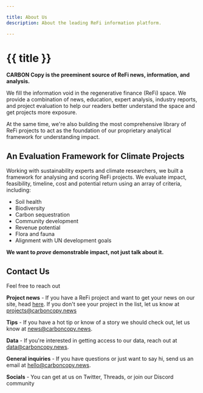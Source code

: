```yaml
---

title: About Us
description: About the leading ReFi information platform.

---
```


# {{ title }}

**CARBON Copy is the preeminent source of ReFi news, information, and analysis.**

We fill the information void in the regenerative finance (ReFi) space. We provide a combination of news, education, expert analysis, industry reports, and project evaluation to help our readers better understand the space and get projects more exposure.

At the same time, we're also building the most comprehensive library of ReFi projects to act as the foundation of our proprietary analytical framework for understanding impact.

<h2 class="mb-3 mt-4">An Evaluation Framework for Climate Projects</h2>

Working with sustainability experts and climate researchers, we built a framework for analysing and scoring ReFi projects. We evaluate impact, feasibility, timeline, cost and potential return using an array of criteria, including:

- Soil health
- Biodiversity
- Carbon sequestration
- Community development
- Revenue potential
- Flora and fauna
- Alignment with UN development goals

**We want to *prove* demonstrable impact, not just talk about it.**

<h2 class="mb-3 mt-4">Contact Us</h2>

Feel free to reach out

**Project news** - If you have a ReFi project and want to get your news on our site, head [here](https://baserow.io/form/Bvg1VhbZvYjYDyylflMoYvqPA7Gogg1GDeTjzO8ku-o). If you don't see your project in the list, let us know at projects@carboncopy.news

**Tips** - If you have a hot tip or know of a story we should check out, let us know at news@carboncopy.news.

**Data** - If you're interested in getting access to our data, reach out at data@carboncopy.news.

**General inquiries** - If you have questions or just want to say hi, send us an email at hello@carboncopy.news.

**Socials** - You can get at us on Twitter, Threads, or join our Discord community

